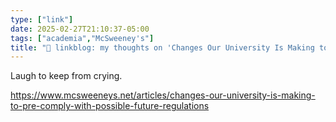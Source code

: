 ```yaml
---
type: ["link"]
date: 2025-02-27T21:10:37-05:00
tags: ["academia","McSweeney's"]
title: "🔗 linkblog: my thoughts on 'Changes Our University Is Making to Pre-Comply with Possible Future Regulations'"
---
```

Laugh to keep from crying.

https://www.mcsweeneys.net/articles/changes-our-university-is-making-to-pre-comply-with-possible-future-regulations

